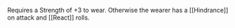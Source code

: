Requires a Strength of +3 to wear. Otherwise the wearer has a [[Hindrance]] on attack and [[React]] rolls.